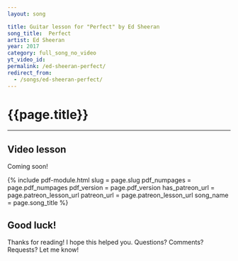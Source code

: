 ```yaml
---
layout: song

title: Guitar lesson for "Perfect" by Ed Sheeran
song_title:  Perfect
artist: Ed Sheeran
year: 2017
category: full_song_no_video
yt_video_id: 
permalink: /ed-sheeran-perfect/
redirect_from:
  - /songs/ed-sheeran-perfect/
---
```


<h1>{{page.title}}</h1>
<hr />

## Video lesson

<!-- <iframe width="560" height="315" src="https://www.youtube.com/embed/qWA8I5OOFno?showinfo=0" frameborder="0" allowfullscreen></iframe> -->

Coming soon!



{% include pdf-module.html
     slug = page.slug
     pdf_numpages = page.pdf_numpages
     pdf_version = page.pdf_version
     has_patreon_url = page.patreon_lesson_url
     patreon_url = page.patreon_lesson_url
     song_name = page.song_title %}


## Good luck!

Thanks for reading! I hope this helped you. Questions? Comments? Requests? Let me know!
